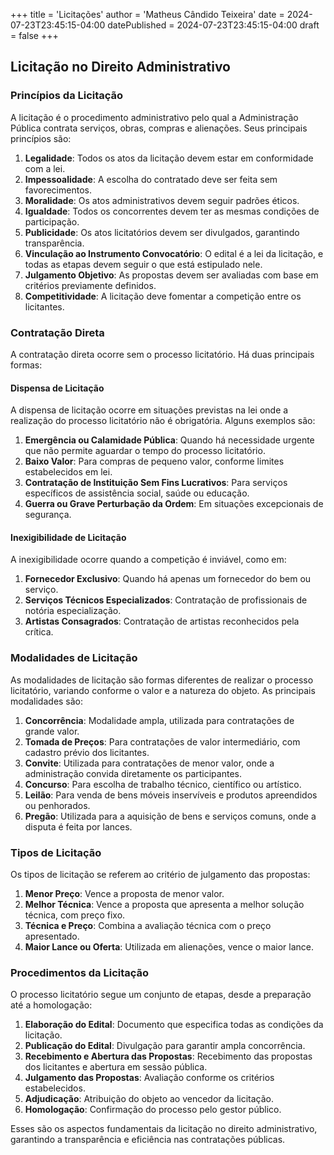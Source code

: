 +++
title = 'Licitações'
author = 'Matheus Cândido Teixeira'
date = 2024-07-23T23:45:15-04:00
datePublished = 2024-07-23T23:45:15-04:00
draft = false
+++

## Licitação no Direito Administrativo

### Princípios da Licitação

A licitação é o procedimento administrativo pelo qual a Administração Pública contrata serviços, obras, compras e alienações. Seus principais princípios são:

1. **Legalidade**: Todos os atos da licitação devem estar em conformidade com a lei.
2. **Impessoalidade**: A escolha do contratado deve ser feita sem favorecimentos.
3. **Moralidade**: Os atos administrativos devem seguir padrões éticos.
4. **Igualdade**: Todos os concorrentes devem ter as mesmas condições de participação.
5. **Publicidade**: Os atos licitatórios devem ser divulgados, garantindo transparência.
6. **Vinculação ao Instrumento Convocatório**: O edital é a lei da licitação, e todas as etapas devem seguir o que está estipulado nele.
7. **Julgamento Objetivo**: As propostas devem ser avaliadas com base em critérios previamente definidos.
8. **Competitividade**: A licitação deve fomentar a competição entre os licitantes.

### Contratação Direta

A contratação direta ocorre sem o processo licitatório. Há duas principais formas:

#### Dispensa de Licitação

A dispensa de licitação ocorre em situações previstas na lei onde a realização do processo licitatório não é obrigatória. Alguns exemplos são:

1. **Emergência ou Calamidade Pública**: Quando há necessidade urgente que não permite aguardar o tempo do processo licitatório.
2. **Baixo Valor**: Para compras de pequeno valor, conforme limites estabelecidos em lei.
3. **Contratação de Instituição Sem Fins Lucrativos**: Para serviços específicos de assistência social, saúde ou educação.
4. **Guerra ou Grave Perturbação da Ordem**: Em situações excepcionais de segurança.

#### Inexigibilidade de Licitação

A inexigibilidade ocorre quando a competição é inviável, como em:

1. **Fornecedor Exclusivo**: Quando há apenas um fornecedor do bem ou serviço.
2. **Serviços Técnicos Especializados**: Contratação de profissionais de notória especialização.
3. **Artistas Consagrados**: Contratação de artistas reconhecidos pela crítica.

### Modalidades de Licitação

As modalidades de licitação são formas diferentes de realizar o processo licitatório, variando conforme o valor e a natureza do objeto. As principais modalidades são:

1. **Concorrência**: Modalidade ampla, utilizada para contratações de grande valor.
2. **Tomada de Preços**: Para contratações de valor intermediário, com cadastro prévio dos licitantes.
3. **Convite**: Utilizada para contratações de menor valor, onde a administração convida diretamente os participantes.
4. **Concurso**: Para escolha de trabalho técnico, científico ou artístico.
5. **Leilão**: Para venda de bens móveis inservíveis e produtos apreendidos ou penhorados.
6. **Pregão**: Utilizada para a aquisição de bens e serviços comuns, onde a disputa é feita por lances.

### Tipos de Licitação

Os tipos de licitação se referem ao critério de julgamento das propostas:

1. **Menor Preço**: Vence a proposta de menor valor.
2. **Melhor Técnica**: Vence a proposta que apresenta a melhor solução técnica, com preço fixo.
3. **Técnica e Preço**: Combina a avaliação técnica com o preço apresentado.
4. **Maior Lance ou Oferta**: Utilizada em alienações, vence o maior lance.

### Procedimentos da Licitação

O processo licitatório segue um conjunto de etapas, desde a preparação até a homologação:

1. **Elaboração do Edital**: Documento que especifica todas as condições da licitação.
2. **Publicação do Edital**: Divulgação para garantir ampla concorrência.
3. **Recebimento e Abertura das Propostas**: Recebimento das propostas dos licitantes e abertura em sessão pública.
4. **Julgamento das Propostas**: Avaliação conforme os critérios estabelecidos.
5. **Adjudicação**: Atribuição do objeto ao vencedor da licitação.
6. **Homologação**: Confirmação do processo pelo gestor público.

Esses são os aspectos fundamentais da licitação no direito administrativo, garantindo a transparência e eficiência nas contratações públicas.
